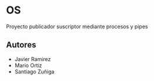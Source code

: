 # OS
Proyecto publicador suscriptor mediante procesos y pipes


## Autores
- Javier Ramirez
- Mario Ortiz
- Santiago Zuñiga
